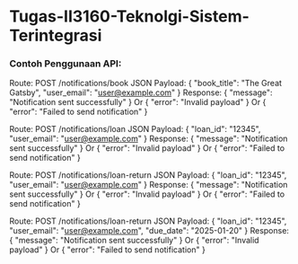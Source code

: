 # Tugas-II3160-Teknolgi-Sistem-Terintegrasi

### Contoh Penggunaan API:
Route:
POST /notifications/book
JSON Payload:
{ "book_title": "The Great Gatsby", "user_email": "user@example.com" }
Response:
{ "message": "Notification sent successfully" }
Or
{ "error": "Invalid payload" }
Or
{ "error": "Failed to send notification" }

Route:
POST /notifications/loan
JSON Payload:
{ "loan_id": "12345", "user_email": "user@example.com" }
Response:
{ "message": "Notification sent successfully" }
Or
{ "error": "Invalid payload" }
Or
{ "error": "Failed to send notification" }


Route:
POST /notifications/loan-return
JSON Payload:
{ "loan_id": "12345", "user_email": "user@example.com" }
Response:
{ "message": "Notification sent successfully" }
Or
{ "error": "Invalid payload" }
Or
{ "error": "Failed to send notification" }

Route:
POST /notifications/loan-return
JSON Payload:
{ "loan_id": "12345", "user_email": "user@example.com", "due_date": "2025-01-20" }
Response:
{ "message": "Notification sent successfully" }
Or
{ "error": "Invalid payload" }
Or
{ "error": "Failed to send notification" }
